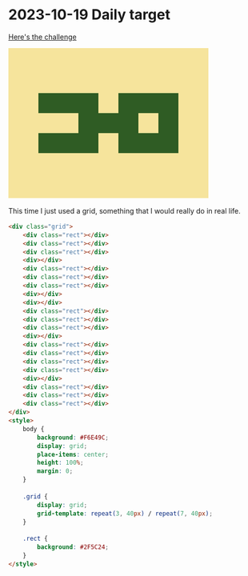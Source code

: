 # 2023-10-19 Daily target

[Here's the challenge](https://cssbattle.dev/play/RajWqlqsnLREqAnipF9a)

![challenge image](2023-10-19.png)

This time I just used a grid, something that I would really do in real life.

```html
<div class="grid">
    <div class="rect"></div>
    <div class="rect"></div>
    <div class="rect"></div>
    <div></div>
    <div class="rect"></div>
    <div class="rect"></div>
    <div class="rect"></div>
    <div></div>
    <div></div>
    <div class="rect"></div>
    <div class="rect"></div>
    <div class="rect"></div>
    <div></div>
    <div class="rect"></div>
    <div class="rect"></div>
    <div class="rect"></div>
    <div class="rect"></div>
    <div></div>
    <div class="rect"></div>
    <div class="rect"></div>
    <div class="rect"></div>
</div>
<style>
    body {
        background: #F6E49C;
        display: grid;
        place-items: center;
        height: 100%;
        margin: 0;
    }
    
    .grid {
        display: grid;
        grid-template: repeat(3, 40px) / repeat(7, 40px);
    }
    
    .rect {
        background: #2F5C24;
    }
</style>
```
